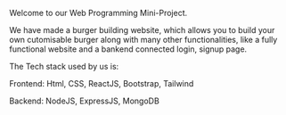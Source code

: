 Welcome to our Web Programming Mini-Project.

We have made a burger building website, which allows you to build your own cutomisable burger along with many other functionalities, like a fully functional website and a bankend connected login, signup page.

The Tech stack used by us is: 

Frontend: Html, CSS, ReactJS, Bootstrap, Tailwind

Backend: NodeJS, ExpressJS, MongoDB



